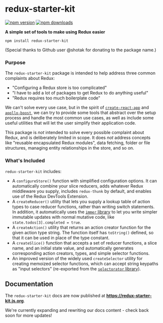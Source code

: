 # redux-starter-kit

[![npm version](https://img.shields.io/npm/v/redux-starter-kit.svg?style=flat-square)](https://www.npmjs.com/package/redux-starter-kit)
[![npm downloads](https://img.shields.io/npm/dm/redux-starter-kit.svg?style=flat-square)](https://www.npmjs.com/package/redux-starter-kit)

**A simple set of tools to make using Redux easier**

`npm install redux-starter-kit`

(Special thanks to Github user @shotak for donating to the package name.)

### Purpose

The `redux-starter-kit` package is intended to help address three common complaints about Redux:

- "Configuring a Redux store is too complicated"
- "I have to add a lot of packages to get Redux to do anything useful"
- "Redux requires too much boilerplate code"

We can't solve every use case, but in the spirit of [`create-react-app`](https://github.com/facebook/create-react-app) and [`apollo-boost`](https://dev-blog.apollodata.com/zero-config-graphql-state-management-27b1f1b3c2c3), we can try to provide some tools that abstract over the setup process and handle the most common use cases, as well as include some useful utilities that will let the user simplify their application code.

This package is _not_ intended to solve every possible complaint about Redux, and is deliberately limited in scope. It does _not_ address concepts like "reusable encapsulated Redux modules", data fetching, folder or file structures, managing entity relationships in the store, and so on.

### What's Included

`redux-starter-kit` includes:

- A `configureStore()` function with simplified configuration options. It can automatically combine your slice reducers, adds whatever Redux middleware you supply, includes `redux-thunk` by default, and enables use of the Redux DevTools Extension.
- A `createReducer()` utility that lets you supply a lookup table of action types to case reducer functions, rather than writing switch statements. In addition, it automatically uses the [`immer` library](https://github.com/mweststrate/immer) to let you write simpler immutable updates with normal mutative code, like `state.todos[3].completed = true`.
- A `createAction()` utility that returns an action creator function for the given action type string. The function itself has `toString()` defined, so that it can be used in place of the type constant.
- A `createSlice()` function that accepts a set of reducer functions, a slice name, and an initial state value, and automatically generates corresponding action creators, types, and simple selector functions.
- An improved version of the widely used `createSelector` utility for creating memoized selector functions, which can accept string keypaths as "input selectors" (re-exported from the [`selectorator` library](https://github.com/planttheidea/selectorator)).


## Documentation

The `redux-starter-kit` docs are now published at **https://redux-starter-kit.js.org**.

We're currently expanding and rewriting our docs content - check back soon for more updates!
